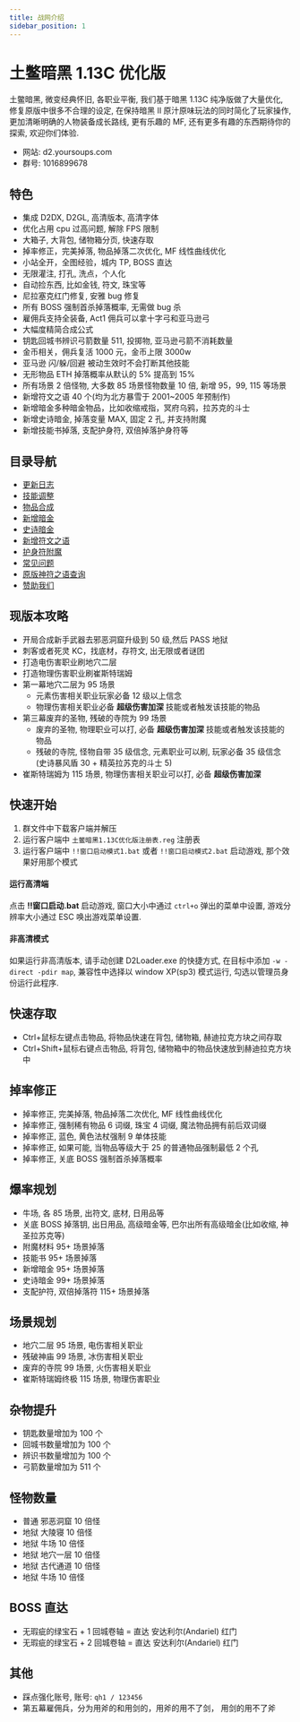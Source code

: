 ```yaml
---
title: 战网介绍
sidebar_position: 1
---
```


# 土鳖暗黑 1.13C 优化版

土鳖暗黑, 微变经典怀旧, 各职业平衡, 我们基于暗黑 1.13C 纯净版做了大量优化, 修复原版中很多不合理的设定, 在保持暗黑 II 原汁原味玩法的同时简化了玩家操作, 更加清晰明确的人物装备成长路线, 更有乐趣的 MF, 还有更多有趣的东西期待你的探索, 欢迎你们体验.

- 网站: d2.yoursoups.com
- 群号: 1016899678

## 特色

- 集成 D2DX, D2GL, 高清版本, 高清字体
- 优化占用 cpu 过高问题, 解除 FPS 限制
- 大箱子, 大背包, 储物箱分页, 快速存取
- 掉率修正，完美掉落, 物品掉落二次优化, MF 线性曲线优化
- 小站全开，全图经验，城内 TP, BOSS 直达
- 无限灌注, 打孔, 洗点，个人化
- 自动捡东西, 比如金钱, 符文, 珠宝等
- 尼拉塞克红门修复, 安雅 bug 修复
- 所有 BOSS 强制首杀掉落概率, 无需做 bug 杀
- 雇佣兵支持全装备, Act1 佣兵可以拿十字弓和亚马逊弓
- 大幅度精简合成公式
- 钥匙回城书辨识弓箭数量 511, 投掷物, 亚马逊弓箭不消耗数量
- 金币相关，佣兵复活 1000 元，金币上限 3000w
- 亚马逊 闪/躲/回避 被动生效时不会打断其他技能
- 无形物品 ETH 掉落概率从默认的 5% 提高到 15%
- 所有场景 2 倍怪物, 大多数 85 场景怪物数量 10 倍, 新增 95，99, 115 等场景
- 新增符文之语 40 个(均为北方暴雪于 2001~2005 年预制作)
- 新增暗金多种暗金物品，比如收缩戒指，冥府乌鸦，拉苏克的斗士
- 新增史诗暗金, 掉落变量 MAX, 固定 2 孔, 并支持附魔
- 新增技能书掉落, 支配护身符, 双倍掉落护身符等

## 目录导航

- [更新日志](/docs/2-changlog.md)
- [技能调整](/docs/default/1-skill-change.md)
- [物品合成](/docs/default/1-skill-change.md)
- [新增暗金](/docs/default/2-new-unique-item.md)
- [史诗暗金](/docs//default/4-epic-unique-item.md)
- [新增符文之语](/docs/default/3-new-rune-word.md)
- [护身符附魔](/docs/default/5-charm-enhance.md)
- [常见问题](/docs/questions.md)
- [原版神符之语查询](http://www.anhei3.net/diablo/runewords.html)
- [赞助我们](/docs/6-credits.md)

## 现版本攻略

- 开局合成新手武器去邪恶洞窟升级到 50 级,然后 PASS 地狱
- 刺客或者死灵 KC，找底材，存符文, 出无限或者谜团
- 打造电伤害职业刷地穴二层
- 打造物理伤害职业刷崔斯特瑞姆
- 第一幕地穴二层为 95 场景
  - 元素伤害相关职业玩家必备 12 级以上信念
  - 物理伤害相关职业必备 **超级伤害加深** 技能或者触发该技能的物品
- 第三幕废弃的圣物, 残破的寺院为 99 场景
  - 废弃的圣物, 物理职业可以打, 必备 **超级伤害加深** 技能或者触发该技能的物品
  - 残破的寺院, 怪物自带 35 级信念, 元素职业可以刷, 玩家必备 35 级信念(史诗暴风盾 30 + 精英拉苏克的斗士 5)
- 崔斯特瑞姆为 115 场景, 物理伤害相关职业可以打, 必备 **超级伤害加深**

## 快速开始

1. 群文件中下载客户端并解压
2. 运行客户端中 `土鳖暗黑1.13C优化版注册表.reg` 注册表
3. 运行客户端中 `!!窗口启动模式1.bat` 或者 `!!窗口启动模式2.bat` 启动游戏, 那个效果好用那个模式

#### 运行高清端

点击 **!!窗口启动.bat** 启动游戏, 窗口大小中通过 `ctrl+o` 弹出的菜单中设置, 游戏分辨率大小通过 ESC 唤出游戏菜单设置.

#### 非高清模式

如果运行非高清版本, 请手动创建 D2Loader.exe 的快捷方式, 在目标中添加 `-w -direct -pdir map`, 兼容性中选择以 window XP(sp3) 模式运行, 勾选以管理员身份运行此程序.

## 快速存取

- Ctrl+鼠标左键点击物品, 将物品快速在背包, 储物箱, 赫迪拉克方块之间存取
- Ctrl+Shift+鼠标右键点击物品, 将背包, 储物箱中的物品快速放到赫迪拉克方块中

## 掉率修正

- 掉率修正, 完美掉落, 物品掉落二次优化, MF 线性曲线优化
- 掉率修正, 强制稀有物品 6 词缀, 珠宝 4 词缀, 魔法物品拥有前后双词缀
- 掉率修正, 蓝色, 黄色法杖强制 9 单体技能
- 掉率修正, 如果可能, 当物品等级大于 25 的普通物品强制最低 2 个孔
- 掉率修正, 关底 BOSS 强制首杀掉落概率

## 爆率规划

- 牛场, 各 85 场景, 出符文, 底材, 日用品等
- 关底 BOSS 掉落钥, 出日用品, 高级暗金等, 巴尔出所有高级暗金(比如收缩, 神圣拉苏克等)
- 附魔材料 95+ 场景掉落
- 技能书 95+ 场景掉落
- 新增暗金 95+ 场景掉落
- 史诗暗金 99+ 场景掉落
- 支配护符, 双倍掉落符 115+ 场景掉落

## 场景规划

- 地穴二层 95 场景, 电伤害相关职业
- 残破神庙 99 场景, 冰伤害相关职业
- 废弃的寺院 99 场景, 火伤害相关职业
- 崔斯特瑞姆终极 115 场景, 物理伤害职业

## 杂物提升

- 钥匙数量增加为 100 个
- 回城书数量增加为 100 个
- 辨识书数量增加为 100 个
- 弓箭数量增加为 511 个

## 怪物数量

- 普通 邪恶洞窟 10 倍怪
- 地狱 大陵寝 10 倍怪
- 地狱 牛场 10 倍怪
- 地狱 地穴一层 10 倍怪
- 地狱 古代通道 10 倍怪
- 地狱 牛场 10 倍怪

## BOSS 直达

- 无瑕疵的绿宝石 + 1 回城卷轴 = 直达 安达利尔(Andariel) 红门
- 无瑕疵的绿宝石 + 2 回城卷轴 = 直达 安达利尔(Andariel) 红门

## 其他

- 踩点强化账号, 账号: `qh1 / 123456`
- 第五幕雇佣兵，分为用斧的和用剑的，用斧的用不了剑， 用剑的用不了斧

